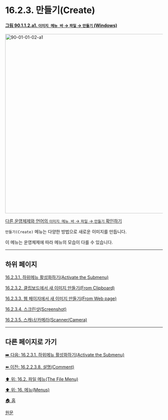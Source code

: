 # 16.2.3. 만들기(Create)

<a id="90-01-01-02-a1"></a>

#### [그림 90.1.1.2.a1. `이미지 메뉴 바` → `파일` → `만들기` (Windows)](./90-01-01-02-00-create.md#90-01-01-02-a1)
<img width="860" height="574" alt="90-01-01-02-a1" src="https://github.com/user-attachments/assets/65a715c1-c66c-43cc-8a1b-4b8e6c628dd4" />

[다른 운영체제와 언어의 `이미지 메뉴 바` → `파일` → `만들기` 확인하기](./90-01-01-02-00-create.md#90-01-01-02-a2)

`만들기(Create)` 메뉴는 다양한 방법으로 새로운 이미지를 만듭니다.

이 메뉴는 운영체제에 따라 메뉴의 모습이 다를 수 있습니다.

***

## 하위 페이지

[16.2.3.1. 하위메뉴 활성화하기(Activate the Submenu)](./16-02-03-01-activate_the_submenu.md)

[16.2.3.2. 클립보드에서 새 이미지 만들기(From Clipboard)](./16-02-03-02-from_clipboard.md)

[16.2.3.3. 웹 페이지에서 새 이미지 만들기(From Web page)](./16-02-03-03-from_web_page.md)

[16.2.3.4. 스크린샷(Screenshot)](./16-02-03-04-screenshot.md)

[16.2.3.5. 스캐너/카메라(Scanner/Camera)](./16-02-03-05-scanner_camera.md)

***

## 다른 페이지로 가기

[➡️ 다음: 16.2.3.1. 하위메뉴 활성화하기(Activate the Submenu)](./16-02-03-01-activate_the_submenu.md)

[⬅️ 이전: 16.2.2.3.8. 설명(Comment)](./16-02-02-03-08-comment.md)

[⬆️ 위: 16.2. 파일 메뉴(The File Menu)](./16-02-00-the-file-menu.md)

[⬆️ 위: 16. 메뉴(Menus)](./16-00-menus.md)

[🏠 홈](./00-home.md)

[원문](https://docs.gimp.org/2.10/ko/gimp-file-create.html)